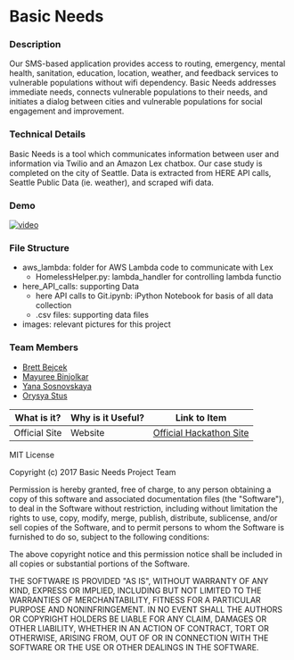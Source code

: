 # Basic Needs

### Description
 
Our SMS-based application provides access to routing, emergency, mental health, sanitation, education, location, weather, and feedback services to vulnerable populations without wifi dependency. Basic Needs addresses immediate needs, connects vulnerable populations to their needs, and initiates a dialog between cities and vulnerable populations for social engagement and improvement.

### Technical Details
Basic Needs is a tool which communicates information between user and information via Twilio and an Amazon Lex chatbox. Our case study is completed on the city of Seattle. Data is extracted from HERE API calls, Seattle Public Data (ie. weather), and scraped wifi data.

### Demo

[![video](https://img.youtube.com/vi/Rk4o2yFx9z0/0.jpg)](https://www.youtube.com/watch?v=Rk4o2yFx9z0)

### File Structure

* aws_lambda: folder for AWS Lambda code to communicate with Lex
  * HomelessHelper.py: lambda_handler for controlling lambda functio
* here_API_calls: supporting Data
  * here API calls to Git.ipynb: iPython Notebook for basis of all data collection
  * .csv files: supporting data files
* images: relevant pictures for this project

### Team Members

* [Brett Bejcek](https://www.linkedin.com/in/brettbejcek/)
* [Mayuree Binjolkar](https://www.linkedin.com/in/mayuree-binjolkar-974a7133/)
* [Yana Sosnovskaya](https://www.linkedin.com/in/yasosnovskaya/)
* [Orysya Stus](https://www.linkedin.com/in/orysyastus/)

What is it? | Why is it Useful? | Link to Item
--- | --- | ---
Official Site | Website |  [Official Hackathon Site](http://angelhack.com/angelhack-global-hackathon-series-seattle "Official Site")


MIT License

Copyright (c) 2017 Basic Needs Project Team

Permission is hereby granted, free of charge, to any person obtaining a copy
of this software and associated documentation files (the "Software"), to deal
in the Software without restriction, including without limitation the rights
to use, copy, modify, merge, publish, distribute, sublicense, and/or sell
copies of the Software, and to permit persons to whom the Software is
furnished to do so, subject to the following conditions:

The above copyright notice and this permission notice shall be included in all
copies or substantial portions of the Software.

THE SOFTWARE IS PROVIDED "AS IS", WITHOUT WARRANTY OF ANY KIND, EXPRESS OR
IMPLIED, INCLUDING BUT NOT LIMITED TO THE WARRANTIES OF MERCHANTABILITY,
FITNESS FOR A PARTICULAR PURPOSE AND NONINFRINGEMENT. IN NO EVENT SHALL THE
AUTHORS OR COPYRIGHT HOLDERS BE LIABLE FOR ANY CLAIM, DAMAGES OR OTHER
LIABILITY, WHETHER IN AN ACTION OF CONTRACT, TORT OR OTHERWISE, ARISING FROM,
OUT OF OR IN CONNECTION WITH THE SOFTWARE OR THE USE OR OTHER DEALINGS IN THE
SOFTWARE.
